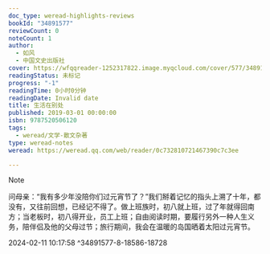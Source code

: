 ```yaml
---
doc_type: weread-highlights-reviews
bookId: "34891577"
reviewCount: 0
noteCount: 1
author:
  - 如风
  - 中国文史出版社
cover: https://wfqqreader-1252317822.image.myqcloud.com/cover/577/34891577/t7_34891577.jpg
readingStatus: 未标记
progress: "-1"
readingTime: 0小时0分钟
readingDate: Invalid date
title: 生活在别处
published: 2019-03-01 00:00:00
isbn: 9787520506120
tags:
  - weread/文学-散文杂著
type: weread-notes
weread: https://weread.qq.com/web/reader/0c732810721467390c7c3ee

---
```



















> [!NOTE] 
> 问母亲：“我有多少年没陪你们过元宵节了？”我们掰着记忆的指头上溯了十年，都没有，又往前回想，已经记不得了。做上班族时，初八就上班，过了年就得回南方；当老板时，初八得开业，员工上班；自由阅读时期，要履行另外一种人生义务，陪伴侣及他的父母过节；旅行期间，我会在温暖的岛国晒着太阳过元宵节。
> 
> 2024-02-11 10:17:58 ^34891577-8-18586-18728



